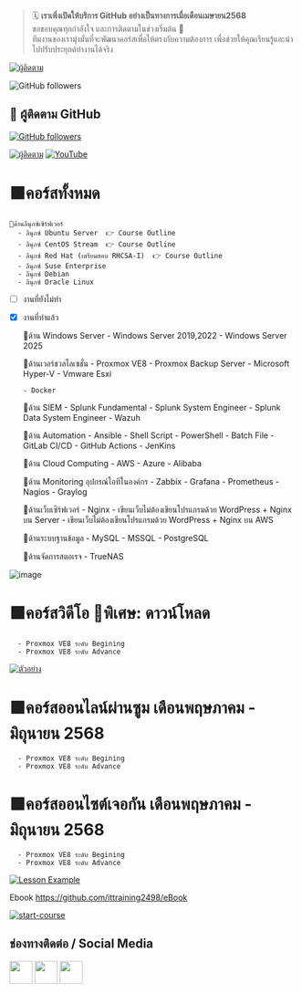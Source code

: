 > 🗓️ **เราเพิ่งเปิดให้บริการ GitHub อย่างเป็นทางการเมื่อเดือนเมษายน2568**  
> ขอขอบคุณทุกกำลังใจ และการติดตามในช่วงเริ่มต้น 🙏  
> ทีมงานของเรามุ่งมั่นที่จะพัฒนาคอร์สเพื่อให้ตรงกับความต้องการ เพื่อช่วยให้คุณเรียนรู้และนำไปปรับประยุกต์ทำงานได้จริง

[![ผู้ติดตาม](https://img.shields.io/github/followers/ittraining2498?label=ผู้ติดตาม&logo=github&style=for-the-badge&color=brightgreen)](https://github.com/ittraining2498?tab=followers)



![GitHub followers](https://img.shields.io/github/followers/ittraining2498?label=จำนวนผู้ติดตาม&style=social)
## 👥 ผู้ติดตาม GitHub

[![GitHub followers](https://img.shields.io/github/followers/ittraining2498?label=ผู้ติดตาม&style=social)](https://github.com/ittraining2498?tab=followers)

[![ผู้ติดตาม](https://img.shields.io/github/followers/ittraining2498?label=ผู้ติดตาม&logo=github&style=flat-square&color=brightgreen)](https://github.com/ittraining2498?tab=followers)
[![YouTube](https://img.shields.io/badge/ติดตามบน-YouTube-red?logo=youtube&style=flat-square)](https://youtube.com/@ittraining2498)


# 🟩คอร์สทั้งหมด
    🦯ด้านลีนุกซ์เซิร์ฟเวอร์
      - ลีนุกซ์ Ubuntu Server  👉 Course Outline 
      - ลีนุกซ์ CentOS Stream  👉 Course Outline
      - ลีนุกซ์ Red Hat (เตรียมสอบ RHCSA-I)  👉 Course Outline
      - ลีนุกซ์ Suse Enterprise
      - ลีนุกซ์ Debian
      - ลีนุกซ์ Oracle Linux
- [ ] งานที่ยังไม่ทำ
- [x] งานที่ทำแล้ว

    🦯ด้าน Windows Server 
      - Windows Server 2019,2022
      - Windows Server 2025

    🦯ด้านเวอร์ชวลไลเซชั่น 
      - Proxmox VE8
      - Proxmox Backup Server
      - Microsoft Hyper-V
      - Vmware Esxi

      - Docker
      
    🦯ด้าน SIEM 
      - Splunk Fundamental
      - Splunk System Engineer
      - Splunk Data System Engineer
      - Wazuh

    🦯ด้าน Automation 
      - Ansible
      - Shell Script
      - PowerShell
      - Batch File
      - GitLab CI/CD
      - GitHub Actions
      - JenKins

    🦯ด้าน Cloud Computing 
      - AWS
      - Azure
      - Alibaba

    🦯ด้าน Monitoring อุปกรณ์ไอทีในองค์กร 
      - Zabbix 
      - Grafana
      - Prometheus
      - Nagios
      - Graylog

    🦯ด้านเว็บเซิร์ฟเวอร์
      - Nginx
      - เขียนเว็บไม่ต้องเขียนโปรแกรมด้วย WordPress + Nginx บน Server
      - เขียนเว็บไม่ต้องเขียนโปรแกรมด้วย WordPress + Nginx บน AWS

    🦯ด้านระบบฐานข้อมูล
      - MySQL
      - MSSQL
      - PostgreSQL

    🦯ด้านจัดการสตอเรจ 
      - TrueNAS
      

      
      

![image](https://github.com/user-attachments/assets/45c6f818-fa4b-48fc-88c0-8287cd6c816f)
  

# 🟩คอร์สวิดีโอ 🎁พิเศษ: ดาวน์โหลด
      - Proxmox VE8 ระดับ Begining
      - Proxmox VE8 ระดับ Advance


[![ตัวอย่าง](https://user-images.githubusercontent.com/1221423/235727646-4a590299-ffe5-480d-8cd5-8194ea184546.svg)](https://www.youtube.com/watch?v=gaXAgCRmho0)

# 🟩คอร์สออนไลน์ผ่านซูม เดือนพฤษภาคม - มิถุนายน 2568
      - Proxmox VE8 ระดับ Begining
      - Proxmox VE8 ระดับ Advance

      

# 🟩คอร์สออนไซต์เจอกัน เดือนพฤษภาคม - มิถุนายน 2568
      - Proxmox VE8 ระดับ Begining
      - Proxmox VE8 ระดับ Advance
[![Lesson Example](https://img.youtube.com/vi/y6k_8fJD2DI/0.jpg)](https://youtu.be/y6k_8fJD2DI?si=5d90o6pW1xSI7hfT "Lesson Example")


Ebook
https://github.com/ittraining2498/eBook

[![start-course](https://user-images.githubusercontent.com/1221423/235727646-4a590299-ffe5-480d-8cd5-8194ea184546.svg)](https://github.com/new?template_owner=skills&template_name=github-pages&owner=%40me&name=skills-github-pages&description=My+clone+repository&visibility=public)


## ช่องทางติดต่อ / Social Media
[<img src="https://img.icons8.com/nolan/64/facebook.png" height="40">](https://facebook.com/ittraining2498/)
[<img src="https://img.icons8.com/nolan/64/youtube.png" height="40">](https://youtube.com/ittraining2498)
[<img src="https://img.icons8.com/nolan/64/tiktok.png" height="40">](https://www.tiktok.com/@ittraining2498)




